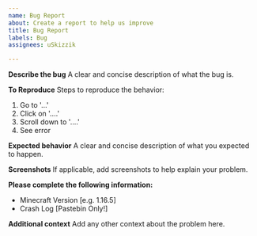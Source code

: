 ```yaml
---
name: Bug Report
about: Create a report to help us improve
title: Bug Report
labels: Bug
assignees: uSkizzik

---
```


**Describe the bug**
A clear and concise description of what the bug is.

**To Reproduce**
Steps to reproduce the behavior:
1. Go to '...'
2. Click on '....'
3. Scroll down to '....'
4. See error

**Expected behavior**
A clear and concise description of what you expected to happen.

**Screenshots**
If applicable, add screenshots to help explain your problem.

**Please complete the following information:**
 - Minecraft Version [e.g. 1.16.5]
- Crash Log [Pastebin Only!]

**Additional context**
Add any other context about the problem here.
